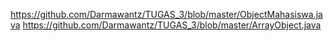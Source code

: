 https://github.com/Darmawantz/TUGAS_3/blob/master/ObjectMahasiswa.java
https://github.com/Darmawantz/TUGAS_3/blob/master/ArrayObject.java
